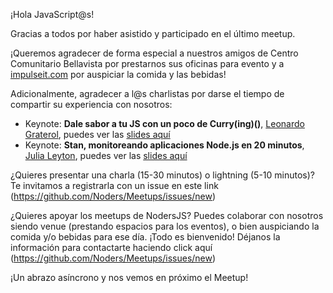 ¡Hola JavaScript@s! 

Gracias a todos por haber asistido y participado en el último meetup.

¡Queremos agradecer de forma especial a nuestros amigos de Centro Comunitario Bellavista por prestarnos sus oficinas para evento y a [impulseit.com](http://impulseit.com) por auspiciar la comida y las bebidas!

Adicionalmente, agradecer a l@s charlistas por darse el tiempo de compartir su experiencia con nosotros:

- Keynote: **Dale sabor a tu JS con un poco de Curry(ing)()**, [Leonardo Graterol](https://github.com/pankas87), puedes ver las [slides aquí](https://github.com/Noders/Meetups/files/2003138/Dale.sabor.a.tu.JS.con.un.poco.de.Curry.ing.pdf)
- Keynote: **Stan, monitoreando aplicaciones Node.js en 20 minutos**, [Julia Leyton](https://github.com/julia-leyton), puedes ver las [slides aquí](https://github.com/Noders/Meetups/files/1997082/Stan-Meetup-20180510.pdf)

¿Quieres presentar una charla (15-30 minutos) o lightning (5-10 minutos)? Te invitamos a registrarla con un issue en este link (https://github.com/Noders/Meetups/issues/new)

¿Quieres apoyar los meetups de NodersJS? Puedes colaborar con nosotros siendo venue (prestando espacios para los eventos),  o bien auspiciando la comida y/o bebidas para ese día. ¡Todo es bienvenido! Déjanos la información para contactarte haciendo click aquí (https://github.com/Noders/Meetups/issues/new) 

¡Un abrazo asíncrono y nos vemos en próximo el Meetup!
